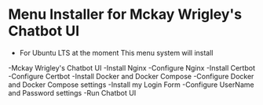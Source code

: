 # Menu Installer for Mckay Wrigley's Chatbot UI 

- For Ubuntu LTS at the moment
This menu system will install 

-Mckay Wrigley's Chatbot UI 
-Install Nginx 
-Configure Nginx
-Install Certbot 
-Configure Certbot 
-Install Docker and Docker Compose
-Configure Docker and Docker Compose settings
-Install my Login Form
-Configure UserName and Password settings
-Run Chatbot UI


